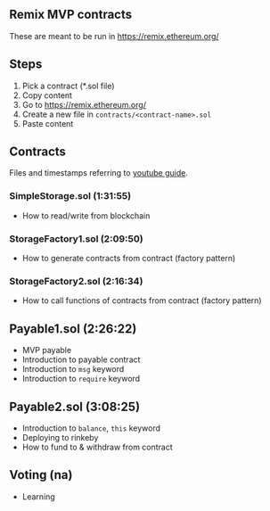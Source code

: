 ## Remix MVP contracts

These are meant to be run in https://remix.ethereum.org/

## Steps
1. Pick a contract (*.sol file)
2. Copy content
3. Go to https://remix.ethereum.org/
4. Create a new file in ``contracts/<contract-name>.sol``
5. Paste content

## Contracts
 Files and timestamps referring to [youtube guide](https://www.youtube.com/watch?v=M576WGiDBdQ&ab_channel=freeCodeCamp.org).

### SimpleStorage.sol (1:31:55)
- How to read/write from blockchain

### StorageFactory1.sol (2:09:50)
- How to generate contracts from contract (factory pattern)

### StorageFactory2.sol (2:16:34)
- How to call functions of contracts from contract (factory pattern)

## Payable1.sol (2:26:22)
- MVP payable
- Introduction to payable contract
- Introduction to `msg` keyword
- Introduction to `require` keyword

## Payable2.sol (3:08:25)
- Introduction to `balance`, `this` keyword
- Deploying to rinkeby
- How to fund to & withdraw from contract

## Voting (na)
- Learning